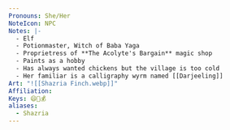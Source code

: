 ```yaml
---
Pronouns: She/Her
NoteIcon: NPC
Notes: |-
  - Elf
  - Potionmaster, Witch of Baba Yaga
  - Proprietress of **The Acolyte's Bargain** magic shop
  - Paints as a hobby
  - Has always wanted chickens but the village is too cold
  - Her familiar is a calligraphy wyrm named [[Darjeeling]]
Art: "![[Shazria Finch.webp]]"
Affiliation: 
Keys: 😄🤝💰
aliases:
  - Shazria
---
```

